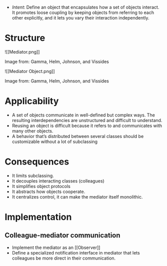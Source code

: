 * *Intent*: Define an object that encapsulates how a set of objects interact. It promotes loose coupling by keeping objects from referring to each other explicitly, and it lets you vary their interaction independently.
# Structure
![[Mediator.png]]<figcaption> Image from: Gamma, Helm, Johnson, and Vissides </figcaption>


![[Mediator Object.png]]<figcaption> Image from: Gamma, Helm, Johnson, and Vissides </figcaption>

# Applicability
* A set of objects communicate in well-defined but complex ways. The resulting interdependencies are unstructured and difficult to understand.
* Reusing an object is difficult because it refers to and communicates with many other objects.
* A behavior that’s distributed between several classes should be customizable without a lot of subclassing

# Consequences
* It limits subclassing.
* It decouples interacting classes (colleagues)
* It simplifies object protocols
* It abstracts how objects cooperate.
* It centralizes control, it can make the mediator itself monolithic.

# Implementation
## Colleague-mediator communication
* Implement the mediator as an [[Observer]]
* Define a specialized notification interface in mediator that lets colleagues be more direct in their communication.
